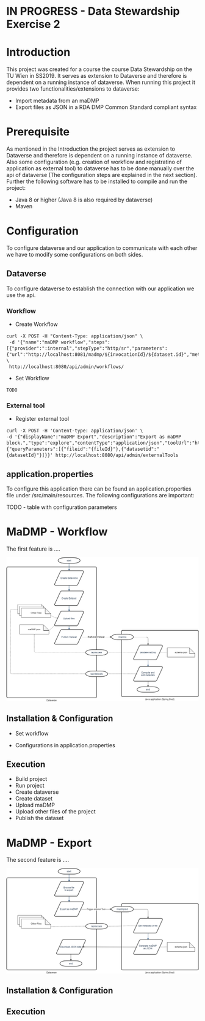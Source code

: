 # IN PROGRESS - Data Stewardship Exercise 2

# Introduction
This project was created for a course the course Data Stewardship on the TU Wien in SS2019.
It serves as extension to Dataverse and therefore is dependent on a running instance of dataverse.
When running this project it provides two functionalities/extensions to dataverse:
* Import metadata from an maDMP 
* Export files as JSON in a RDA DMP Common Standard compliant syntax

# Prerequisite
As mentioned in the Introduction the project serves as extension to Dataverse and therefore is dependent on a running instance of dataverse.
Also some configuration (e.g. creation of workflow and registratino of application as external tool) to dataverse has to be done manually over the api of dataverse (The configuration steps are explained in the next section).  
Further the following software has to be installed to compile and run the project:
* Java 8 or higher (Java 8 is also required by dataverse)
* Maven

# Configuration
To configure dataverse and our application to communicate with each other we have to modify some configurations on both sides.

## Dataverse
To configure dataverse to establish the connection with our application we use the api.

### Workflow
* Create Workflow
```
curl -X POST -H "Content-Type: application/json" \
 -d '{"name":"maDMP workflow","steps":[{"provider":":internal","stepType":"http/sr","parameters":{"url":"http://localhost:8081/madmp/${invocationId}/${dataset.id}","method":"POST","contentType":"text/plain","body":"","expectedResponse":"OK.*"}}]}' \
 http://localhost:8080/api/admin/workflows/
```
* Set Workflow
```
TODO
```

### External tool
* Register external tool
```
curl -X POST -H 'Content-type: application/json' \
-d '{"displayName":"maDMP Export","description":"Export as maDMP block.","type":"explore","contentType":"application/json","toolUrl":"http://localhost:8081/madmp/ext","toolParameters":{"queryParameters":[{"fileid":"{fileId}"},{"datasetid":"{datasetId}"}]}}' http://localhost:8080/api/admin/externalTools
```

## application.properties
To configure this application there can be found an application.properties file under /src/main/resources.
The following configurations are important:

TODO - table with configuration parameters

# MaDMP - Workflow
The first feature is ....

![Workflow](https://github.com/Hido1994/madmp/blob/master/docs/workflow.png?raw=true "MaDMP - Workflow process")

## Installation & Configuration
* Set workflow

* Configurations in application.properties


## Execution
* Build project  
* Run project  
* Create dataverse  
* Create dataset  
* Upload maDMP  
* Upload other files of the project  
* Publish the dataset  

# MaDMP - Export
The second feature is ....

![Extension](https://github.com/Hido1994/madmp/blob/master/docs/extension.png?raw=true "MaDMP - Export process")

## Installation & Configuration



## Execution

